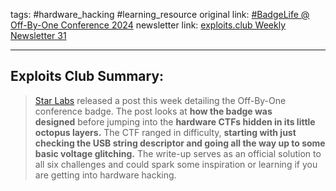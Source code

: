 tags: #hardware_hacking #learning_resource
original link: [#BadgeLife @ Off-By-One Conference 2024](https://starlabs.sg/blog/2024/07-badgelife-at-off-by-one-conference-2024/?ref=blog.exploits.club)
newsletter link: [exploits.club Weekly Newsletter 31](https://blog.exploits.club/exploits-club-weekly-newsletter-31/) 

---
## Exploits Club Summary:
> [Star Labs](https://starlabs.sg/?ref=blog.exploits.club) released a post this week detailing the Off-By-One conference badge. The post looks at **how the badge was designed** before jumping into the **hardware CTFs hidden in its little octopus layers.** The CTF ranged in difficulty, **starting with just checking the USB string descriptor and going all the way up to some basic voltage glitching.** The write-up serves as an official solution to all six challenges and could spark some inspiration or learning if you are getting into hardware hacking. 
